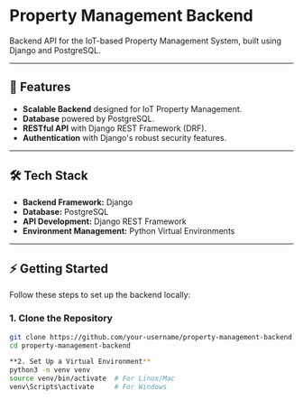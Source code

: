 # Property Management Backend

Backend API for the IoT-based Property Management System, built using Django and PostgreSQL.

---

## 🚀 Features
- **Scalable Backend** designed for IoT Property Management.
- **Database** powered by PostgreSQL.
- **RESTful API** with Django REST Framework (DRF).
- **Authentication** with Django's robust security features.

---

## 🛠️ Tech Stack
- **Backend Framework:** Django
- **Database:** PostgreSQL
- **API Development:** Django REST Framework
- **Environment Management:** Python Virtual Environments

---

## ⚡ Getting Started

Follow these steps to set up the backend locally:

### 1. Clone the Repository
```bash
git clone https://github.com/your-username/property-management-backend.git
cd property-management-backend

**2. Set Up a Virtual Environment**
python3 -m venv venv
source venv/bin/activate  # For Linux/Mac
venv\Scripts\activate     # For Windows

